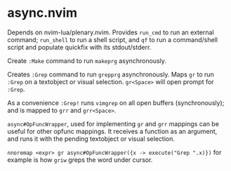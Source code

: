 # async.nvim

Depends on nvim-lua/plenary.nvim. Provides `run_cmd` to run an external
command; `run_shell` to run a shell script, and `qf` to run a command/shell
script and populate quickfix with its stdout/stderr.

Create `:Make` command to run `makeprg` asynchronously.

Creates `:Grep` command to run `grepprg` asynchronously. Maps `gr` to run
`:Grep` on a textobject or visual selection. `gr<Space>` will open prompt for
`:Grep`.

As a convenience `:Grep!` runs `vimgrep` on all open buffers (synchronously);
and is mapped to `grr` and `grr<Space>`.

`async#OpFuncWrapper`, used for implementing `gr` and `grr` mappings can be
useful for other opfunc mappings. It receives a function as an argument, and
runs it with the pending textobject or visual selection.

`nnoremap <expr> gr async#OpFuncWrapper({x -> execute("Grep ".x)})` for example
is how `griw` greps the word under cursor.
